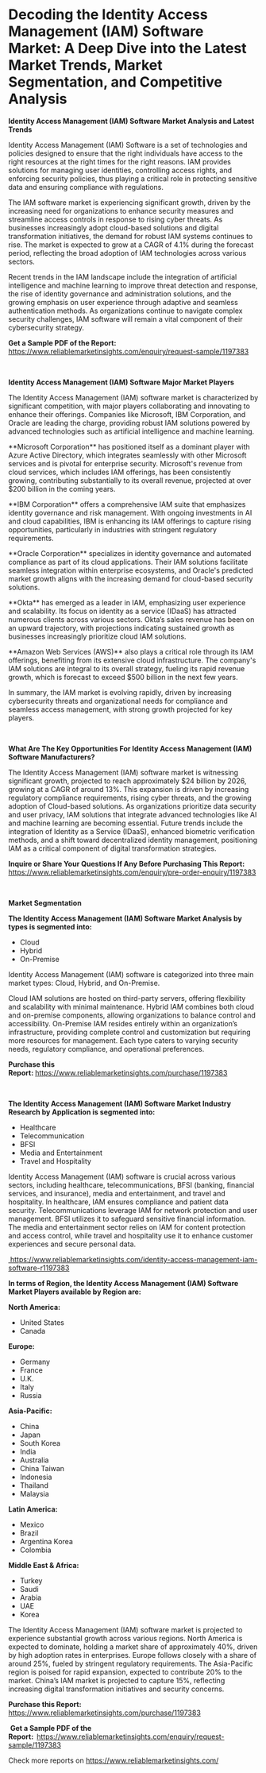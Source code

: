 <p><h1>Decoding the Identity Access Management (IAM) Software Market: A Deep Dive into the Latest Market Trends, Market Segmentation, and Competitive Analysis</h1></p><p><strong>Identity Access Management (IAM) Software Market Analysis and Latest Trends</strong></p>
<p><p>Identity Access Management (IAM) Software is a set of technologies and policies designed to ensure that the right individuals have access to the right resources at the right times for the right reasons. IAM provides solutions for managing user identities, controlling access rights, and enforcing security policies, thus playing a critical role in protecting sensitive data and ensuring compliance with regulations.</p><p>The IAM software market is experiencing significant growth, driven by the increasing need for organizations to enhance security measures and streamline access controls in response to rising cyber threats. As businesses increasingly adopt cloud-based solutions and digital transformation initiatives, the demand for robust IAM systems continues to rise. The market is expected to grow at a CAGR of 4.1% during the forecast period, reflecting the broad adoption of IAM technologies across various sectors.</p><p>Recent trends in the IAM landscape include the integration of artificial intelligence and machine learning to improve threat detection and response, the rise of identity governance and administration solutions, and the growing emphasis on user experience through adaptive and seamless authentication methods. As organizations continue to navigate complex security challenges, IAM software will remain a vital component of their cybersecurity strategy.</p></p>
<p><strong>Get a Sample PDF of the Report:&nbsp;</strong> <a href="https://www.reliablemarketinsights.com/enquiry/request-sample/1197383?utm_campaign=3295&utm_medium=2&utm_source=Github&utm_content=ia&utm_term=11032025&utm_id=identity-access-management-iam-software">https://www.reliablemarketinsights.com/enquiry/request-sample/1197383</a></p>
<p>&nbsp;</p>
<p><strong>Identity Access Management (IAM) Software Major Market Players</strong></p>
<p><p>The Identity Access Management (IAM) software market is characterized by significant competition, with major players collaborating and innovating to enhance their offerings. Companies like Microsoft, IBM Corporation, and Oracle are leading the charge, providing robust IAM solutions powered by advanced technologies such as artificial intelligence and machine learning.</p><p>**Microsoft Corporation** has positioned itself as a dominant player with Azure Active Directory, which integrates seamlessly with other Microsoft services and is pivotal for enterprise security. Microsoft's revenue from cloud services, which includes IAM offerings, has been consistently growing, contributing substantially to its overall revenue, projected at over $200 billion in the coming years.</p><p>**IBM Corporation** offers a comprehensive IAM suite that emphasizes identity governance and risk management. With ongoing investments in AI and cloud capabilities, IBM is enhancing its IAM offerings to capture rising opportunities, particularly in industries with stringent regulatory requirements.</p><p>**Oracle Corporation** specializes in identity governance and automated compliance as part of its cloud applications. Their IAM solutions facilitate seamless integration within enterprise ecosystems, and Oracle's predicted market growth aligns with the increasing demand for cloud-based security solutions.</p><p>**Okta** has emerged as a leader in IAM, emphasizing user experience and scalability. Its focus on identity as a service (IDaaS) has attracted numerous clients across various sectors. Okta’s sales revenue has been on an upward trajectory, with projections indicating sustained growth as businesses increasingly prioritize cloud IAM solutions.</p><p>**Amazon Web Services (AWS)** also plays a critical role through its IAM offerings, benefiting from its extensive cloud infrastructure. The company's IAM solutions are integral to its overall strategy, fueling its rapid revenue growth, which is forecast to exceed $500 billion in the next few years.</p><p>In summary, the IAM market is evolving rapidly, driven by increasing cybersecurity threats and organizational needs for compliance and seamless access management, with strong growth projected for key players.</p></p>
<p>&nbsp;</p>
<p><strong>What Are The Key Opportunities For Identity Access Management (IAM) Software Manufacturers?</strong></p>
<p><p>The Identity Access Management (IAM) software market is witnessing significant growth, projected to reach approximately $24 billion by 2026, growing at a CAGR of around 13%. This expansion is driven by increasing regulatory compliance requirements, rising cyber threats, and the growing adoption of Cloud-based solutions. As organizations prioritize data security and user privacy, IAM solutions that integrate advanced technologies like AI and machine learning are becoming essential. Future trends include the integration of Identity as a Service (IDaaS), enhanced biometric verification methods, and a shift toward decentralized identity management, positioning IAM as a critical component of digital transformation strategies.</p></p>
<p><strong>Inquire or Share Your Questions If Any Before Purchasing This Report:</strong> <a href="https://www.reliablemarketinsights.com/enquiry/pre-order-enquiry/1197383?utm_campaign=3295&utm_medium=2&utm_source=Github&utm_content=ia&utm_term=11032025&utm_id=identity-access-management-iam-software">https://www.reliablemarketinsights.com/enquiry/pre-order-enquiry/1197383</a></p>
<p>&nbsp;</p>
<p><strong>Market Segmentation</strong></p>
<p><strong>The Identity Access Management (IAM) Software Market Analysis by types is segmented into:</strong></p>
<p><ul><li>Cloud</li><li>Hybrid</li><li>On-Premise</li></ul></p>
<p><p>Identity Access Management (IAM) software is categorized into three main market types: Cloud, Hybrid, and On-Premise. </p><p>Cloud IAM solutions are hosted on third-party servers, offering flexibility and scalability with minimal maintenance. Hybrid IAM combines both cloud and on-premise components, allowing organizations to balance control and accessibility. On-Premise IAM resides entirely within an organization’s infrastructure, providing complete control and customization but requiring more resources for management. Each type caters to varying security needs, regulatory compliance, and operational preferences.</p></p>
<p><strong>Purchase this Report:&nbsp;</strong><a href="https://www.reliablemarketinsights.com/purchase/1197383?utm_campaign=3295&utm_medium=2&utm_source=Github&utm_content=ia&utm_term=11032025&utm_id=identity-access-management-iam-software">https://www.reliablemarketinsights.com/purchase/1197383</a></p>
<p>&nbsp;</p>
<p><strong>The Identity Access Management (IAM) Software Market Industry Research by Application is segmented into:</strong></p>
<p><ul><li>Healthcare</li><li>Telecommunication</li><li>BFSI</li><li>Media and Entertainment</li><li>Travel and Hospitality</li></ul></p>
<p><p>Identity Access Management (IAM) software is crucial across various sectors, including healthcare, telecommunications, BFSI (banking, financial services, and insurance), media and entertainment, and travel and hospitality. In healthcare, IAM ensures compliance and patient data security. Telecommunications leverage IAM for network protection and user management. BFSI utilizes it to safeguard sensitive financial information. The media and entertainment sector relies on IAM for content protection and access control, while travel and hospitality use it to enhance customer experiences and secure personal data.</p></p>
<p><a href="https://www.reliablemarketinsights.com/identity-access-management-iam-software-r1197383?utm_campaign=3295&utm_medium=2&utm_source=Github&utm_content=ia&utm_term=11032025&utm_id=identity-access-management-iam-software">&nbsp;https://www.reliablemarketinsights.com/identity-access-management-iam-software-r1197383</a></p>
<p><strong>In terms of Region, the Identity Access Management (IAM) Software Market Players available by Region are:</strong></p>
<p>
    <p> <strong> North America: </strong>
        <ul>
            <li>United States</li>
            <li>Canada</li>
        </ul>
        </p> 
    <p> <strong> Europe: </strong>
        <ul>
            <li>Germany</li>
            <li>France</li>
            <li>U.K.</li>
            <li>Italy</li>
            <li>Russia</li>
        </ul>
        </p> 
    <p> <strong> Asia-Pacific: </strong>
        <ul>
            <li>China</li>
            <li>Japan</li>
            <li>South Korea</li>
            <li>India</li>
            <li>Australia</li>
            <li>China Taiwan</li>
            <li>Indonesia</li>
            <li>Thailand</li>
            <li>Malaysia</li>
        </ul>
        </p> 
    <p> <strong> Latin America: </strong>
        <ul>
            <li>Mexico</li>
            <li>Brazil</li>
            <li>Argentina Korea</li>
            <li>Colombia</li>
        </ul>
        </p> 
    <p> <strong> Middle East & Africa: </strong>
        <ul>
            <li>Turkey</li>
            <li>Saudi</li>
            <li>Arabia</li>
            <li>UAE</li>
            <li>Korea</li>
        </ul>
    </p>
    </p>
<p><p>The Identity Access Management (IAM) software market is projected to experience substantial growth across various regions. North America is expected to dominate, holding a market share of approximately 40%, driven by high adoption rates in enterprises. Europe follows closely with a share of around 25%, fueled by stringent regulatory requirements. The Asia-Pacific region is poised for rapid expansion, expected to contribute 20% to the market. China’s IAM market is projected to capture 15%, reflecting increasing digital transformation initiatives and security concerns.</p></p>
<p><strong>Purchase this Report: </strong><a href="https://www.reliablemarketinsights.com/purchase/1197383?utm_campaign=3295&utm_medium=2&utm_source=Github&utm_content=ia&utm_term=11032025&utm_id=identity-access-management-iam-software">https://www.reliablemarketinsights.com/purchase/1197383</a></p>
<p>&nbsp;<strong>Get a Sample PDF of the Report:&nbsp;&nbsp;</strong><a href="https://www.reliablemarketinsights.com/enquiry/request-sample/1197383?utm_campaign=3295&utm_medium=2&utm_source=Github&utm_content=ia&utm_term=11032025&utm_id=identity-access-management-iam-software">https://www.reliablemarketinsights.com/enquiry/request-sample/1197383</a></p>
<p><strong></strong></p>
<p>Check more reports on <a href="https://www.reliablemarketinsights.com/?utm_campaign=3295&utm_medium=2&utm_source=Github&utm_content=ia&utm_term=11032025&utm_id=identity-access-management-iam-software">https://www.reliablemarketinsights.com/</a></p>